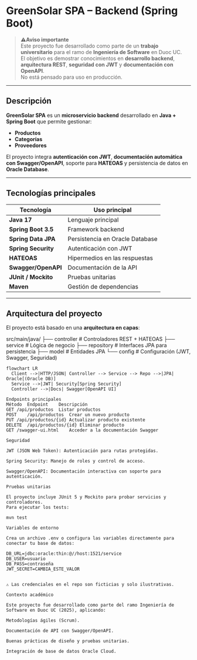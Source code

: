 # GreenSolar SPA – Backend (Spring Boot)

> ⚠**Aviso importante**  
> Este proyecto fue desarrollado como parte de un **trabajo universitario** para el ramo de **Ingeniería de Software** en Duoc UC.  
> El objetivo es demostrar conocimientos en **desarrollo backend**, **arquitectura REST**, **seguridad con JWT** y **documentación con OpenAPI**.  
> No está pensado para uso en producción.

---

## Descripción

**GreenSolar SPA** es un **microservicio backend** desarrollado en **Java + Spring Boot** que permite gestionar:
- **Productos**
- **Categorías**
- **Proveedores**

El proyecto integra **autenticación con JWT**, **documentación automática con Swagger/OpenAPI**, soporte para **HATEOAS** y persistencia de datos en **Oracle Database**.

---

## Tecnologías principales

| Tecnología          | Uso principal                     |
|---------------------|----------------------------------|
| **Java 17**         | Lenguaje principal               |
| **Spring Boot 3.5** | Framework backend                |
| **Spring Data JPA** | Persistencia en Oracle Database  |
| **Spring Security** | Autenticación con JWT            |
| **HATEOAS**         | Hipermedios en las respuestas    |
| **Swagger/OpenAPI** | Documentación de la API          |
| **JUnit / Mockito** | Pruebas unitarias                |
| **Maven**           | Gestión de dependencias          |

---

## Arquitectura del proyecto

El proyecto está basado en una **arquitectura en capas**:

src/main/java/
├── controller # Controladores REST + HATEOAS
├── service # Lógica de negocio
├── repository # Interfaces JPA para persistencia
├── model # Entidades JPA
└── config # Configuración (JWT, Swagger, Seguridad)


```mermaid
flowchart LR
  Client -->|HTTP/JSON| Controller --> Service --> Repo -->|JPA| Oracle[(Oracle DB)]
  Service -->|JWT| Security[Spring Security]
  Controller -->|Docs| Swagger[OpenAPI UI]

Endpoints principales
Método	Endpoint	Descripción
GET	/api/productos	Listar productos
POST	/api/productos	Crear un nuevo producto
PUT	/api/productos/{id}	Actualizar producto existente
DELETE	/api/productos/{id}	Eliminar producto
GET	/swagger-ui.html	Acceder a la documentación Swagger

Seguridad

JWT (JSON Web Token): Autenticación para rutas protegidas.

Spring Security: Manejo de roles y control de acceso.

Swagger/OpenAPI: Documentación interactiva con soporte para autenticación.

Pruebas unitarias

El proyecto incluye JUnit 5 y Mockito para probar servicios y controladores.
Para ejecutar los tests:

mvn test

Variables de entorno

Crea un archivo .env o configura las variables directamente para conectar tu base de datos:

DB_URL=jdbc:oracle:thin:@//host:1521/service
DB_USER=usuario
DB_PASS=contraseña
JWT_SECRET=CAMBIA_ESTE_VALOR


⚠️ Las credenciales en el repo son ficticias y solo ilustrativas.

Contexto académico

Este proyecto fue desarrollado como parte del ramo Ingeniería de Software en Duoc UC (2025), aplicando:

Metodologías ágiles (Scrum).

Documentación de API con Swagger/OpenAPI.

Buenas prácticas de diseño y pruebas unitarias.

Integración de base de datos Oracle Cloud.
